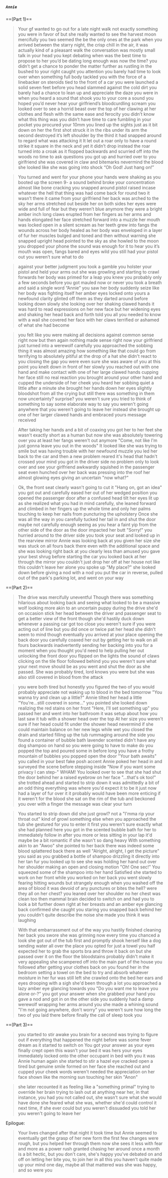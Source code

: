 ##### `Annie`
==(Part 1)==
>Your gf wanted to go out for a late night walk
>not exactly something you were in favor of but she really wanted to see the harvest moon
>mercifully you two seemed the be the only ones at the park when you arrived
>between the starry night, the crisp chill in the air, it was actually kind of a pleasant walk
>the conversation was mostly small talk
>in your head you kept debating when was the best time to propose to her
>you’d be dating long enough
>was now the time?
>you didn’t get a chance to ponder the matter further as rustling in the bushed to your right caught you attention
>you barely had time to look over when something full body tackled you with the force of a linebacker on steroids tied to the front of a car
>you were launched a solid seven feet before you head slammed against the cold dirt
>you barely had a chance to lean up and appreciate the daze you were in when you heard a sound that shook you to your core
>a sound you hoped you’d never hear
>your girlfriend’s bloodcurdling scream
>you looked over to see a horrid beast over the top of her
>clawing at her clothes and flesh with the same ease and ferocity
>you didn’t know what this thing was
>you didn’t have time to care
>fumbling in your pocket you procured your 10mm
>you lined up the sights just as it bit down on her
>the first shot struck it in the ribs under its arm
>the second destroyed it’s left shoulder
>by the third it had snapped around to regard what was attacking it
>It let out a roar only to have a round strike it square in the neck
>and yet it didn’t drop
>instead the roar turned into a croak as it flopped backwards and scurried off into the woods
>no time to ask questions
>you got up and hurried over to you girlfriend
>she was covered in claw and bitemarks
>nevermind the blood
>she looked like she was going into shock
“Oh God! Just hang on!”

>You turned and went for your phone
>your hands were shaking as you booted up the screen
>9-
>a sound behind broke your concentration
>almost like bone cracking
>you snapped around pistol raised incase whatever the hell that thing was had come back for round two
>it wasn’t there
>it came from your girlfriend
>her back was arched to the sky
>her arms stretched out beside her on both sides
>her eyes were wide and full of fear
>but they weren’t blue anymore
>they were a bright amber
>inch long claws erupted from her fingers as her arms and hands elongated
>her face stretched forward into a muzzle
>her mouth was locked open in a silent scream as her teeth grew into fangs
>the wounds across her body healed as her body was enveloped in a layer of fur
>her muscles bulged and toned
>and then without warning she snapped upright
>head pointed to the sky as she howled to the moon
>you dropped your phone
>the sound was enough for it to hear you
>it’s mouth was open, fangs bared and eyes wild
>you still had your pistol out
>you weren’t sure what to do

>against your better judgment you took a gamble
>you holster your pistol and held your arms out
>she was growling and starting to crawl forwards
>her body was primed for a leap
>you knew you probably only a few seconds before you got mauled
>now or never
>you took a breath and said a single word
“Annie”
>you saw her body suddenly seize
>like her body was fighting itself
>her amber eyes locked onto yours
>a newfound clarity glinted off them as they darted around before looking down
>slowly she looking over her shaking clawed hands
>it was hard to read expressions on her new face but her widening eyes and shaking her head back and forth told you all you needed to know
>with a wail she covered her face with her claws
>terrified or ashamed of what she had become

>you felt like you were making all decisions against common sense right now
>but then again nothing made sense right now
>your girlfriend just turned into a werewolf
>carefully you approached the sobbing thing
>it was almost amazing how something like that could go from terrifying to absolutely pitiful at the drop of a hat
>she didn't react to you closing the gap
>you were even sure she was aware of you at this point
>you knelt down in front of her
>slowly you reached out with one hand and make contact with one of her large clawed hands cupping her face
>still no real reaction
>you brought around your other hand and cupped the underside of her cheek
>you heard her sobbing quiet a little
>after a minute she brought her hands down
>her eyes slightly bloodshot from all the crying
>but still there was something in them now
>uncertainty? surprise? you weren't sure
>you tried to think of something to say
>some elaborate way to say you weren't going anywhere
>that you weren't going to leave her
>instead she brought up one of her larger clawed hands and embraced yours
>message received

>After taking her hands and a bit of coaxing you got her to her feet
>she wasn't exactly short as a human but now she was absolutely towering over you
>at least her fangs weren't out anymore
"Come, not like I'm just gonna leave you out in the woods"
>It looked like she was trying to smile but was having trouble with her newfound muzzle
>you led her back to the car
>and then a new problem reared it's head that hadn't crossed your mind
>you got in the driver side no problem
>only to look over and see your girlfriend awkwardly squished in the passenger seat
>even hunched over her back was pressing into the roof
>her almost glowing eyes giving an uncertain "now what?"

>Ok, the front seat clearly wasn't going to cut it
"Hang on, got an idea"
>you got out and carefully eased her out of her wedged position
>you opened the passenger door
>after a confused head tilt her eyes lit up as she realized what you had in mind
>carefully, she leaned forward and climbed in
>her fingers up the whole time and only her palms touching to keep her nails from puncturing the upholstery
>Once she was all the way in you carefully tucked her tail in and shut the door
>maybe not carefully enough seeing as you hear a faint yip from the other side of the door as the door impacted her butt
"Sorry!"
>you hurried around to the driver side
>you took your seat and looked up in the rearview mirror
>Annie was looking back at you
>given her size she was stuck on all fours back there even with the additional space
>and she was looking right back at you
>clearly less than amused
>you gave your best shrug before starting the car
>you looked back at her through the mirror
>you couldn't just drop her off at her house
>not like this
>couldn't leave her alone
>you spoke up
"My place?"
>she looked down before giving a nod
>with a nod you put the car in reverse, pulled out of the park's parking lot, and went on your way

==(Part 2)==
>The drive was mercifully uneventful
>Though there was something hilarious about looking back and seeing what looked to be a massive wolf looking more akin to an uncertain puppy during the drive
>she'd on occasion stick her head between the driver and passenger seat to get a better view of the front
>though she'd hastily duck down whenever a passing car got too close
>you weren't sure if you were acting out of line but you did once or twice pat her head
>she didn't seem to mind though
>eventually you arrived at your place
>opening the back door you carefully coaxed her out by getting her to walk on all fours backwards
>inadvertently sending her backing into you for a moment when you thought you'd need to help pulling her out
>unlocking the front door you flipped on the lights
>the sound of claws clicking on the tile floor followed behind you
>you weren't sure what your next move should be as you went and shut the door as she passed.
>She was probably tired, lord knows you were
>but she was also still covered in blood from the attack

>you were both tired
>but honestly you figured the two of you would probably appreciate not waking up to blood in the bed tomorrow
"You wanna try and clean up a little?"
>Annie tilted her head a little
"You're...still covered in some..."
>you pointed
>she looked down
>realizing the red stains on her front
"Here, I'll set something up"
>you passed her and went into her bathroom
>it was setup about how you last saw it
>tub with a shower head over the top
>At her size you weren't sure if her head could fit under the shower head
>nevermind if she could maintain balance on her new legs while wet
>you closed the drain and started filling up the tub
>rummaging around the side you found a container of bubble bath
>lavender scented
>didn't have any dog shampoo on hand so you were going to have to make do
>you popped the top and poured some in
>before long you have a frothy mountain of bubbles
>you popped open the door
"Your bath awaits" you called in your best fake posh accent
>Annie poked her head in and surveyed the scene before stepping inside
"Now if you want some privacy I can step-"
>WHAM!
>You looked over to see that she had shut the door behind her
>a raised eyebrow on her face
"...that's ok too!"
>she trotted ahead and started to strip down
>it was admittedly a bit of an odd thing
>everything was where you'd expect it to be
>it just now had a layer of fur over it
>it probably would have been more enticing if it weren't for the blood
>she sat on the rim of the tub and beckoned you over with a finger
>the message was clear
>your turn

>You started to strip down
>did she just growl?
>not a "I'mma rip your throat out" kind of growl
>something else
>when you approached the tub she gestured for you to enter it first
>you weren't sure exactly what she had planned here
>you got in the scented bubble bath
>for her to immediately follow in after you
>more or less sitting in your lap
>it'd maybe be a bit romantic if she wasn't so dang heavy
>With something akin to an "Awoo" she pointed to her back
>there was indeed some blood splattered back there as well
"Alright, alright, I get the picture" you said as you grabbed a bottle of shampoo
>drizzling it directly into her tan fur
>you looked up to see she was holding her hand out over her shoulder making an open and closing motion
"Oh! One sec!"
>You squeezed some of the shampoo into her hand
>Satisfied she started to work on her front while you worked on her back
>you went slowly fearing hitting wounds
>but strangely enough when you washed off the area of blood it was devoid of any punctures or bites
>the hell?
>were they all on her chest?
>you leaned over her shoulder
>no her chest was clean too
>then mammal brain decided to switch on and had you to look a bit further down
>right at her breasts
>and an amber eye glancing back confirmed she caught you staring
>you snapped back behind her
>you couldn't quite describe the noise she made
>you think it was laughing

>With that embarrassment out of the way you hastily finished cleaning her back
>you swore she was grinning now every time you chanced a look
>she got out of the tub first
>and promptly shook herself like a dog
>sending water all over the place
>you opted for just a towel
>you half expected her to grab the sports bra and throw it back on but she passed over it on the floor
>the bloodstains probably didn't make it very appealing
>she scampered off into the main part of the house
>you followed after getting your clothes back on
>you found her in the bedroom
>setting a towel on the bed to try and absorb whatever moisture in her fur was still left
>she crawled onto the bed
>her ears and eyes drooping with a sigh
>she'd been through a lot
>you approached
>a lazy amber eye glancing towards you
"Do you want me to leave you alone or-?"
>you got your answer when she grabbed your hand
>you gave a nod and got in on the other side
>you suddenly had a damp werewolf wrapping her arms around you
>she made a whining sound
"I'm not going anywhere, don't worry"
>you weren't sure how long the two of you laid there
>before finally the call of sleep took you

==(Part 3)==
>you started to stir awake
>you brain for a second was trying to figure out if everything that happened the night before was some fever dream as it started to switch on
>You got your answer as your eyes finally crept open
>this wasn't your bed it was hers
>your eyes immediately locked onto the other occupant in bed with you
>it was Annie
>human again
>she started to stir
>a hazel eye cracked open
>a tired but genuine smile formed on her face
>she reached out and cupped your cheek
>words weren't needed the appreciation on her face shown like the morning sun touching her skin
>"Anon"

>she later recounted it as feeling like a "something primal" trying to override her brain
>trying to lash out at anything near her, in that instance, you
>had you not called out, she wasn't sure what she would have done
>she feared what she was, whether she'd could control it next time, if she ever could
>but you weren't dissuaded
>you told her you weren't going to leave her

Epilogue:
>Your lives changed after that night
>it took time but Annie seemed to eventually get the grasp of her new form
>the first few changes were rough, but you helped her through them
>now she sees it less with fear and more as a power rush
>granted chasing her around once a month is a bit hectic, but you don't care, she's happy
>you've debated on and off on letting her bite you, to join her in all this
>you haven't quite made up your mind
>one day, maybe
>all that mattered was she was happy, and so were you